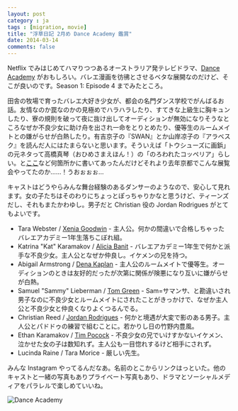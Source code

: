 ```yaml
---
layout: post
category : ja
tags : [migration, movie]
title: "浮草日記 2月め Dance Academy 鑑賞"
date: 2014-03-14
comments: false
---
```


Netflix でみはじめてハマりつつあるオーストラリア発テレビドラマ、[Dance Academy](http://en.wikipedia.org/wiki/Dance_Academy) がおもしろい。バレエ漫画を彷彿とさせるベタな展開なのだけど、そこが良いのです。Season 1: Episode 4 までみたところ。

田舎の牧場で育ったバレエ大好き少女が、都会の名門ダンス学校でがんばるお話。友情なのか罠なのかの見極めでハラハラしたり、すてきな上級生に胸キュンしたり、寮の規則を破って夜に抜け出してオーディションが無効になりそうなところなぜか不良少女に助け舟を出され一命をとりとめたり、優等生のルームメイトとの嫌がらせが白熱したり。有吉京子の『SWAN』とか山岸凉子の『アラベスク』を読んだ人にはたまらないと思います。そういえば「トウシューズに画鋲」の元ネタって高橋真琴（おひめさまえほん！）の「のろわれたコッペリア」らしい。と[ここ](http://dorianjesus.cocolog-nifty.com/pyon/2013/09/post-dcb6.html)など何箇所かに書いてあったんだけどそれより去年京都でこんな展覧会やってたのか……！うおぉぉぉ…

キャストはどうやらみんな舞台経験のあるダンサーのようなので、安心して見れます。女の子たちはそのわりにちょっとぽっちゃりかなと思うけど、ティーンズだし、それもまたかわゆし。男子だと Christian 役の Jordan Rodrigues がとてもよいです。

* Tara Webster / [Xenia Goodwin](http://instagram.com/xeniawarrior) - 主人公。何かの間違いで合格しちゃったバレエアカデミー1年生落ちこぼれ組。 
* Katrina "Kat" Karamakov / [Alicia Banit](http://instagram.com/aliciabanit) - バレエアカデミー1年生で何かと派手な不良少女。主人公となぜか仲良し。イケメンの兄を持つ。 
* Abigail Armstrong / [Dena Kaplan](http://instagram.com/denaamy) - 主人公のルームメイトで優等生。オーディションのときは友好的だったが次第に関係が険悪になり互いに嫌がらせが白熱。 
* Samuel "Sammy" Lieberman / [Tom Green](http://instagram.com/thomgreen) - Sam=サマンサ、と勘違いされ男子なのに不良少女とルームメイトにされたことがきっかけで、なぜか主人公と不良少女と仲良くなりよくつるんでる。 
* Christian Reed / [Jordan Rodrigues](http://instagram.com/jordansblah09) - 何かと境遇が大変で影のある男子。主人公とパドドゥの練習で組むことに。若かりし日の竹野内豊風。 
* Ethan Karamakov / [Tim Pocock](http://instagram.com/timjpocock) - 不良少女の兄でいけすかないイケメン、泣かせた女の子は数知れず。主人公も一目惚れするけど相手にされず。 
* Lucinda Raine / Tara Morice - 厳しい先生。 


みんな Instagram やってるんだなあ。名前のとこからリンクはっといた。他のキャストと一緒の写真もありプライベート写真もあり、ドラマとソーシャルメディアをパラレルで楽しめていいね。

![Dance Academy](https://lh4.googleusercontent.com/-Q9tGrvMWoFU/UyOECrFoTjI/AAAAAAAB8iU/qpZQ4qvl598/w620-h465-no/14+-+1)
